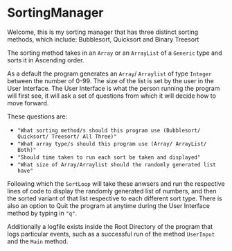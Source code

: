 # SortingManager

Welcome, this is my sorting manager that has three distinct sorting methods, which include: Bubblesort, Quicksort and Binary Treesort

The sorting method takes in an `Array` or an `ArrayList` of a `Generic` type and sorts it in Ascending order. 

As a default the program generates an `Array`/ `Arraylist` of type `Integer` between the number of 0-99. The size of the list is set by the user in the User Interface.
The User Interface is what the person running the program will first see, it will ask a set of questions from which it will decide how to move forward.

These questions are:
- `"What sorting method/s should this program use (Bubblesort/ Quicksort/ Treesort/ All Three)"`
- `"What array type/s should this program use (Array/ ArrayList/ Both)"`
- `"Should time taken to run each sort be taken and displayed"`
- `"What size of Array/Arraylist should the randomly generated list have"`

Following which the `SortLoop` will take these anwsers and run the respective lines of code to display the randomly generated list of numbers, and then the sorted variant of that list respective to each different sort type.
There is also an option to Quit the program at anytime during the User Interface method by typing in `"q"`.

Additionally a logfile exists inside the Root Directory of the program that logs particular events, such as a successful run of the method `UserInput` and the `Main` method.
